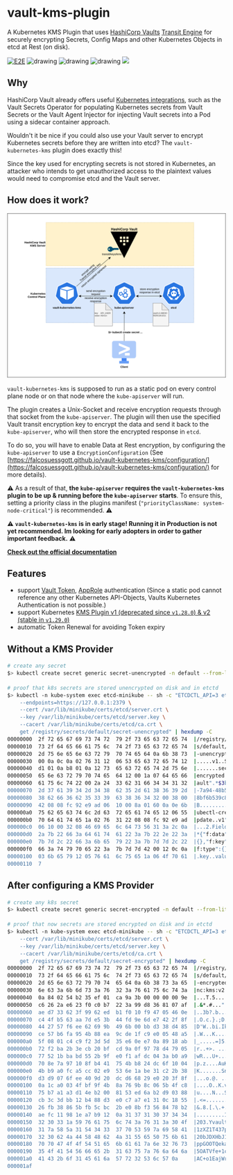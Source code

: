 # vault-kms-plugin
A Kubernetes KMS Plugin that uses [HashiCorp Vaults](https://developer.hashicorp.com/vault) [Transit Engine](https://developer.hashicorp.com/vault/docs/secrets/transit) for securely encrypting Secrets, Config Maps and other Kubernetes Objects in etcd at Rest (on disk).

[![E2E](https://github.com/FalcoSuessgott/vault-kubernetes-kms/actions/workflows/e2e.yml/badge.svg)](https://github.com/FalcoSuessgott/vault-kubernetes-kms/actions/workflows/e2e.yml)
<img src="https://github.com/FalcoSuessgott/vault-kubernetes-kms/actions/workflows/test.yml/badge.svg" alt="drawing"/> <img src="https://github.com/FalcoSuessgott/vault-kubernetes-kms/actions/workflows/lint.yml/badge.svg" alt="drawing"/> <img src="https://img.shields.io/github/v/release/FalcoSuessgott/vault-kubernetes-kms" alt="drawing"/>
<a href="https://codecov.io/gh/FalcoSuessgott/vault-kubernetes-kms"><img src="https://codecov.io/gh/FalcoSuessgott/vault-kubernetes-kms/graph/badge.svg?token=naW3niAAt0"/></a>

## Why
HashiCorp Vault already offers useful [Kubernetes integrations](https://developer.hashicorp.com/vault/docs/platform/k8s), such as the Vault Secrets Operator for populating Kubernetes secrets from Vault Secrets or the Vault Agent Injector for injecting Vault secrets into a Pod using a sidecar container approach.

Wouldn't it be nice if you could also use your Vault server to encrypt Kubernetes secrets before they are written into etcd? The `vault-kubernetes-kms` plugin does exactly this!

Since the key used for encrypting secrets is not stored in Kubernetes, an attacker who intends to get unauthorized access to the plaintext values would need to compromise etcd and the Vault server.

## How does it work?
![img](docs/arch.svg)

`vault-kubernetes-kms` is supposed to run as a static pod on every control plane node or on  that node where the `kube-apiserver` will run.

The plugin creates a Unix-Socket and receive encryption requests through that socket from the `kube-apiserver`. The plugin will then use the specified Vault transit encryption key to encrypt the data and send it back to the `kube-apiserver`, who will then store the encrypted response in `etcd`.

To do so, you will have to enable Data at Rest encryption, by configuring the `kube-apiserver` to use a `EncryptionConfiguration` (See [https://falcosuessgott.github.io/vault-kubernetes-kms/configuration/](https://falcosuessgott.github.io/vault-kubernetes-kms/configuration/) for more details).

:warning: As a result of that, **the `kube-apiserver` requires the `vault-kubernetes-kms` plugin to be up & running before the `kube-apiserver` starts**. To ensure this, setting a priority class in the plugins manifest (`"priorityClassName: system-node-critical"`) is recommended. :warning:

:warning: **`vault-kubernetes-kms` is in early stage! Running it in Production is not yet recommended. Im looking for early adopters in order to  gather important feedback.** :warning:

**[Check out the official documentation](https://falcosuessgott.github.io/vault-kubernetes-kms/)**

## Features
* support [Vault Token](https://developer.hashicorp.com/vault/docs/auth/token), [AppRole](https://developer.hashicorp.com/vault/docs/auth/approle) authentication (Since a static pod cannot reference any other Kubernetes API-Objects, Vaults Kubernetes Authentication is not possible.)
* support Kubernetes [KMS Plugin v1 (deprecated since `v1.28.0`) & v2 (stable in `v1.29.0`)](https://kubernetes.io/docs/tasks/administer-cluster/kms-provider/#before-you-begin)
* automatic Token Renewal for avoiding Token expiry

## Without a KMS Provider
```bash
# create any secret
$> kubectl create secret generic secret-unencrypted -n default --from-literal=key=value

# proof that k8s secrets are stored unencrypted on disk and in etctd
$> kubectl -n kube-system exec etcd-minikube -- sh -c "ETCDCTL_API=3 etcdctl \
    --endpoints=https://127.0.0.1:2379 \
    --cert /var/lib/minikube/certs/etcd/server.crt \
    --key /var/lib/minikube/certs/etcd/server.key \
    --cacert /var/lib/minikube/certs/etcd/ca.crt \
    get /registry/secrets/default/secret-unencrypted" | hexdump -C
00000000  2f 72 65 67 69 73 74 72  79 2f 73 65 63 72 65 74  |/registry/secret|
00000010  73 2f 64 65 66 61 75 6c  74 2f 73 65 63 72 65 74  |s/default/secret|
00000020  2d 75 6e 65 6e 63 72 79  70 74 65 64 0a 6b 38 73  |-unencrypted.k8s|
00000030  00 0a 0c 0a 02 76 31 12  06 53 65 63 72 65 74 12  |.....v1..Secret.|
00000040  d1 01 0a b8 01 0a 12 73  65 63 72 65 74 2d 75 6e  |.......secret-un|
00000050  65 6e 63 72 79 70 74 65  64 12 00 1a 07 64 65 66  |encrypted....def|
00000060  61 75 6c 74 22 00 2a 24  33 62 31 66 34 34 31 32  |ault".*$3b1f4412|
00000070  2d 37 61 39 34 2d 34 38  62 35 2d 61 38 36 39 2d  |-7a94-48b5-a869-|
00000080  38 62 66 36 62 35 33 39  63 38 36 34 32 00 38 00  |8bf6b539c8642.8.|
00000090  42 08 08 fc 92 e9 ad 06  10 00 8a 01 60 0a 0e 6b  |B...........`..k|
000000a0  75 62 65 63 74 6c 2d 63  72 65 61 74 65 12 06 55  |ubectl-create..U|
000000b0  70 64 61 74 65 1a 02 76  31 22 08 08 fc 92 e9 ad  |pdate..v1"......|
000000c0  06 10 00 32 08 46 69 65  6c 64 73 56 31 3a 2c 0a  |...2.FieldsV1:,.|
000000d0  2a 7b 22 66 3a 64 61 74  61 22 3a 7b 22 2e 22 3a  |*{"f:data":{".":|
000000e0  7b 7d 2c 22 66 3a 6b 65  79 22 3a 7b 7d 7d 2c 22  |{},"f:key":{}},"|  # secret keys unencrypted
000000f0  66 3a 74 79 70 65 22 3a  7b 7d 7d 42 00 12 0c 0a  |f:type":{}}B....|
00000100  03 6b 65 79 12 05 76 61  6c 75 65 1a 06 4f 70 61  |.key..value..Opa|  # secret values unencrypted
00000110  7
```

## After configuring a KMS Provider

```bash
# create any k8s secret
$> kubectl create secret generic secret-encrypted -n default --from-literal=key=value

# proof that now secrets are stored encrypted on disk and in etctd
$> kubectl -n kube-system exec etcd-minikube -- sh -c "ETCDCTL_API=3 etcdctl --endpoints=https://127.0.0.1:2379 \
    --cert /var/lib/minikube/certs/etcd/server.crt \
    --key /var/lib/minikube/certs/etcd/server.key \
    --cacert /var/lib/minikube/certs/etcd/ca.crt \
    get /registry/secrets/default/secret-encrypted" | hexdump -C
00000000  2f 72 65 67 69 73 74 72  79 2f 73 65 63 72 65 74  |/registry/secret|
00000010  73 2f 64 65 66 61 75 6c  74 2f 73 65 63 72 65 74  |s/default/secret|
00000020  2d 65 6e 63 72 79 70 74  65 64 0a 6b 38 73 3a 65  |-encrypted.k8s:e|
00000030  6e 63 3a 6b 6d 73 3a 76  32 3a 76 61 75 6c 74 3a  |nc:kms:v2:vault:|
00000040  0a 84 02 54 b2 35 ef 01  ca 9a 3b 00 00 00 00 9e  |...T.5....;.....|
00000050  c6 26 2a e6 23 f0 c0 b7  22 3a 99 d8 36 81 07 af  |.&*.#...":..6...|
00000060  ae d7 33 62 3f 99 62 ed  b1 f0 10 f9 47 05 46 0e  |..3b?.b.....G.F.|
00000070  c4 4f b5 63 aa 7d e5 3b  44 fd 9e 6d e7 42 2f 8f  |.O.c.}.;D..m.B/.|
00000080  44 27 57 f6 ee 62 69 9b  49 6b 00 bb d3 38 d4 85  |D'W..bi.Ik...8..|
00000090  ce 57 b6 fa 95 4b 88 ea  9c de 1f c9 e0 05 48 a5  |.W...K........H.|
000000a0  5f 08 01 c4 c9 f2 3d 5d  35 e6 0e e7 0a 89 18 ab  |_.....=]5.......|
000000b0  72 f2 ba 2b 3e cb 20 bf  cd 9a 0f 97 78 d4 79 05  |r..+>. .....x.y.|
000000c0  77 52 1b ba bd 55 2b 9f  e0 f1 af dc 04 3a b0 a9  |wR...U+......:..|
000000d0  70 8e 7a 97 10 8f b4 41  75 4b b8 24 dc 6f 10 04  |p.z....AuK.$.o..|
000000e0  4b b9 a0 fc a5 cc 02 e9  53 6e 1a be 31 c2 2b 38  |K.......Sn..1.+8|
000000f0  d3 d9 07 6f ee 40 9d 20  dc d6 68 29 e0 20 3f 8f  |...o.@. ..h). ?.|
00000100  0a 1c a0 03 4f bf 9f 4b  8a 76 9b 8c 06 5b 4f c8  |....O..K.v...[O.|
00000110  75 b7 a1 a3 d1 4e b2 00  81 53 ed 6a b2 d9 03 88  |u....N...S.j....|
00000120  cb 3c 3d bb 12 b4 88 d3  e0 c7 a7 e1 31 0c 18 55  |.<=.........1..U|
00000130  26 fb 38 86 5b fb 5c bc  2b e0 8b f3 56 84 78 b2  |&.8.[.\.+...V.x.|
00000140  ae fc 11 98 1e a7 b9 12  0a 31 37 31 30 37 34 34  |.........1710744|
00000150  32 30 33 1a 59 76 61 75  6c 74 3a 76 31 3a 30 4f  |203.Yvault:v1:0O| # encrypted secret stored in etcd on disk
00000160  31 7a 58 5a 31 54 34 33  37 70 53 59 7a 69 58 41  |1zXZ1T437pSYziXA|
00000170  32 30 62 4a 44 58 48 62  4a 31 55 65 50 75 6b 61  |20bJDXHbJ1UePuka|
00000180  70 70 47 4f 4f 54 51 65  6b 61 61 7a 6e 32 76 73  |ppGOOTQekaazn2vs|
00000190  35 4f 41 54 56 66 65 2b  31 63 75 7a 76 6a 64 6a  |5OATVfe+1cuzvjdj|
000001a0  41 43 2b 6f 31 45 61 6a  57 72 32 53 6c 57 0a     |AC+o1EajWr2SlW.|
000001af
```

